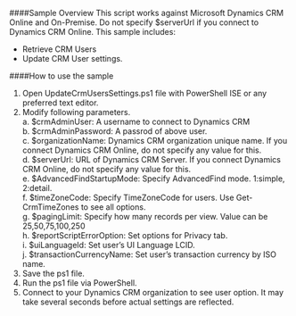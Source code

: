 ####Sample Overview
This script works against Microsoft Dynamics CRM Online and On-Premise. Do not specify $serverUrl if you connect to Dynamics CRM Online. 
This sample includes:
-	Retrieve CRM Users
-	Update CRM User settings.

####How to use the sample
1.	Open UpdateCrmUsersSettings.ps1 file with PowerShell ISE or any preferred text editor.
2.	Modify following parameters.<br/>
  a.	$crmAdminUser: A username to connect to Dynamics CRM <br/>
  b.	$crmAdminPassword: A passrod of above user.<br/>
  c.	$organizationName: Dynamics CRM organization unique name. If you connect Dynamics CRM Online, do not specify any value for this.<br/>
  d.	$serverUrl: URL of Dynamics CRM Server. If you connect Dynamics CRM Online, do not specify any value for this.<br/>
  e.	$AdvancedFindStartupMode: Specify AdvancedFind mode. 1:simple, 2:detail.<br/>
  f.	$timeZoneCode: Specify TimeZoneCode for users. Use Get-CrmTimeZones to see all options.<br/>
  g.	$pagingLimit: Specify how many records per view. Value can be 25,50,75,100,250<br/>
  h.	$reportScriptErrorOption: Set options for Privacy tab.<br/>
  i.	$uiLanguageId: Set user’s UI Language LCID.<br/>
  j.	$transactionCurrencyName: Set user’s transaction currency by ISO name.<br/>
3.	Save the ps1 file.
4.	Run the ps1 file via PowerShell.
5.	Connect to your Dynamics CRM organization to see user option. It may take several seconds before actual settings are reflected.
